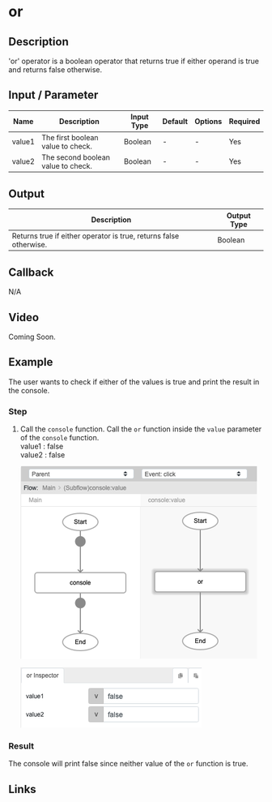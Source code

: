 # or

## Description

'or' operator is a boolean operator that returns true if either operand is true and returns false otherwise. 

## Input / Parameter

| Name | Description | Input Type | Default | Options | Required |
| ------ | ------ | ------ | ------ | ------ | ------ |
| value1 | The first boolean value to check. | Boolean | - | - | Yes |
| value2 | The second boolean value to check. | Boolean | - | - | Yes |

## Output

| Description | Output Type |
| ------ | ------ |
| Returns true if either operator is true, returns false otherwise. | Boolean |

## Callback

N/A

## Video

Coming Soon.

<!-- Format: [![Video]({image-path}?raw=true)]({url-link}) -->

## Example

The user wants to check if either of the values is true and print the result in the console.

### Step

1. Call the `console` function. Call the `or` function inside the `value` parameter of the `console` function.
    </br>
    value1 : false <br />
    value2 : false <br />

    ![](../or/or-step-1.png?raw=true)

    ![](../or/or-step-2.png?raw=true)
    
### Result

The console will print false since neither value of the `or` function is true.

## Links